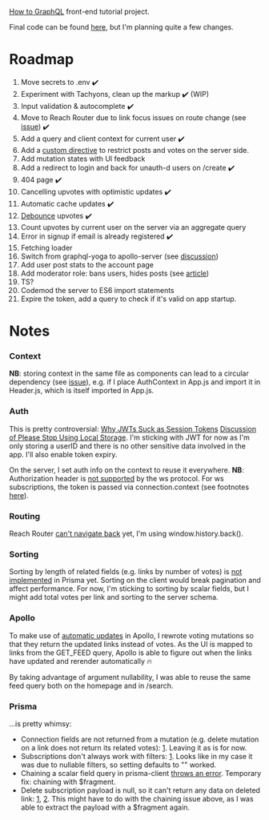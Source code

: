 [How to GraphQL](https://www.howtographql.com/react-apollo/) front-end tutorial project.

Final code can be found [here](https://github.com/howtographql/react-apollo), but I'm planning quite a few changes.

# Roadmap

1. Move secrets to .env ✔️
2. Experiment with Tachyons, clean up the markup ✔️ (WIP)
3. Input validation & autocomplete ✔️
4. Move to Reach Router due to link focus issues on route change (see [issue](https://github.com/ReactTraining/react-router/issues/5210)) ✔️
5. Add a query and client context for current user ✔️
6. Add a [custom directive](https://codeburst.io/use-custom-directives-to-protect-your-graphql-apis-a78cbbe17355) to restrict posts and votes on the server side.
7. Add mutation states with UI feedback
8. Add a redirect to login and back for unauth-d users on /create ✔️
9. 404 page ✔️
10. Cancelling upvotes with optimistic updates ✔️
11. Automatic cache updates ✔️
12. [Debounce](https://www.npmjs.com/package/apollo-link-debounce) upvotes ✔️
13. Count upvotes by current user on the server via an aggregate query
14. Error in signup if email is already registered ✔️
15. Fetching loader
16. Switch from graphql-yoga to apollo-server (see [discussion](https://github.com/prisma/graphql-yoga/issues/449))
17. Add user post stats to the account page
18. Add moderator role: bans users, hides posts (see [article](https://blog.apollographql.com/authorization-in-graphql-452b1c402a9))
19. TS?
20. Codemod the server to ES6 import statements
21. Expire the token, add a query to check if it's valid on app startup.

# Notes

### Context

**NB**: storing context in the same file as components can lead to a circular dependency (see [issue](https://github.com/facebook/react/issues/13969)), e.g. if I place AuthContext in App.js and import it in Header.js, which is itself imported in App.js.

### Auth

This is pretty controversial:
[Why JWTs Suck as Session Tokens](https://developer.okta.com/blog/2017/08/17/why-jwts-suck-as-session-tokens)
[Discussion of Please Stop Using Local Storage](https://dev.to/rdegges/please-stop-using-local-storage-1i04/comments). I'm sticking with JWT for now as I'm only storing a userID and there is no other sensitive data involved in the app. I'll also enable token expiry.

On the server, I set auth info on the context to reuse it everywhere. **NB**: Authorization header is [not supported](https://github.com/apollographql/apollo-client/issues/3967) by the ws protocol. For ws subscriptions, the token is passed via connection.context (see footnotes [here](https://github.com/prisma/graphql-yoga#constructorprops-props-graphqlserver)).

### Routing

Reach Router [can't navigate back](https://github.com/reach/router/issues/44) yet, I'm using window.history.back().

### Sorting

Sorting by length of related fields (e.g. links by number of votes) is [not implemented](https://stackoverflow.com/questions/53625619/query-to-get-data-ordered-by-the-number-of-items-in-a-relation) in Prisma yet. Sorting on the client would break pagination and affect performance. For now, I'm sticking to sorting by scalar fields, but I might add total votes per link and sorting to the server schema.

### Apollo

To make use of [automatic updates](https://www.apollographql.com/docs/react/advanced/caching.html#automatic-updates) in Apollo, I rewrote voting mutations so that they return the updated links instead of votes. As the UI is mapped to links from the GET_FEED query, Apollo is able to figure out when the links have updated and rerender automatically 🔥

By taking advantage of argument nullability, I was able to reuse the same feed query both on the homepage and in /search.

### Prisma

...is pretty whimsy:

- Connection fields are not returned from a mutation (e.g. delete mutation on a link does not return its related votes): [1](https://github.com/prisma/prisma/issues/2347). Leaving it as is for now.
- Subscriptions don't always work with filters: [1](https://github.com/prisma/prisma/issues/3932). Looks like in my case it was due to nullable filters, so setting defaults to "" worked.
- Chaining a scalar field query in prisma-client [throws an error](https://github.com/prisma/prisma/issues/3919). Temporary fix: chaining with \$fragment.
- Delete subscription payload is null, so it can't return any data on deleted link: [1](https://github.com/prisma/prisma/issues/3368), [2](https://github.com/prisma/prisma/issues/3603). This might have to do with the chaining issue above, as I was able to extract the payload with a \$fragment again.
